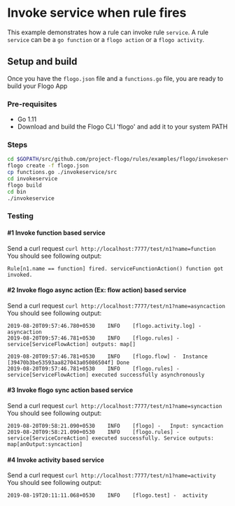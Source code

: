 # Invoke service when rule fires

This example demonstrates how a rule can invoke rule `service`. A rule `service` can be a `go function` or a `flogo action` or a `flogo activity`.

## Setup and build
Once you have the `flogo.json` file and a `functions.go` file, you are ready to build your Flogo App

### Pre-requisites
* Go 1.11
* Download and build the Flogo CLI 'flogo' and add it to your system PATH

### Steps

```sh
cd $GOPATH/src/github.com/project-flogo/rules/examples/flogo/invokeservice
flogo create -f flogo.json
cp functions.go ./invokeservice/src
cd invokeservice
flogo build
cd bin
./invokeservice
```
### Testing

#### #1 Invoke function based service

Send a curl request
`curl http://localhost:7777/test/n1?name=function`
You should see following output:
```
Rule[n1.name == function] fired. serviceFunctionAction() function got invoked.
```

#### #2 Invoke flogo async action (Ex: flow action) based service

Send a curl request
`curl http://localhost:7777/test/n1?name=asyncaction`
You should see following output:
```
2019-08-20T09:57:46.780+0530	INFO	[flogo.activity.log] -	asyncaction
2019-08-20T09:57:46.781+0530	INFO	[flogo.rules] -	service[ServiceFlowAction] outputs: map[] 

2019-08-20T09:57:46.781+0530	INFO	[flogo.flow] -	Instance [39470b3be53593aa827043a05086504f] Done
2019-08-20T09:57:46.781+0530	INFO	[flogo.rules] -	service[ServiceFlowAction] executed successfully asynchronously
```

#### #3 Invoke flogo sync action based service
Send a curl request
`curl http://localhost:7777/test/n1?name=syncaction`
You should see following output:
```
2019-08-20T09:58:21.090+0530	INFO	[flogo] -	Input: syncaction
2019-08-20T09:58:21.090+0530	INFO	[flogo.rules] -	service[ServiceCoreAction] executed successfully. Service outputs: map[anOutput:syncaction] 
```

#### #4 Invoke activity based service
Send a curl request
`curl http://localhost:7777/test/n1?name=activity`
You should see following output:
```
2019-08-19T20:11:11.068+0530	INFO	[flogo.test] -	activity
```